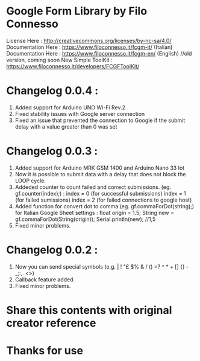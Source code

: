 # Google Form Library by Filo Connesso
License Here : http://creativecommons.org/licenses/by-nc-sa/4.0/
Documentation Here : https://www.filoconnesso.it/fcgm-it/ (Italian)
Documentation Here : https://www.filoconnesso.it/fcgm-en/ (English) //old version, coming soon
New Simple ToolKit : https://www.filoconnesso.it/developers/FCGFToolKit/
# Changelog 0.0.4 : 
1. Added support for Arduino UNO Wi-Fi Rev.2
2. Fixed stability issues with Google server connection
3. Fixed an issue that prevented the connection to Google if the submit delay with a value greater than 0 was set
# Changelog 0.0.3 : 
1. Added support for Arduino MRK GSM 1400 and Arduino Nano 33 Iot
2. Now it is possible to submit data with a delay that does not block the LOOP cycle.  
3. Addeded counter to count failed and correct submissions. (eg. gf.counter(index);) :
index = 0 (for successful submissions)
index = 1 (for failed sumissions)
index = 2 (for failed connections to google host)
4. Added function for convert dot to comma (eg. gf.commaForDot(string);) for Italian Google Sheet settings :
float origin = 1.5; 
String new = gf.commaForDot(String(origin));
Serial.println(new); //1,5
5. Fixed minor problems.
# Changelog 0.0.2 : 
1. Now you can send special symbols (e.g. | \! "£ $% & / () =? ^ * + [] {} -_;:,. <>)
2. Callback feature added.
3. Fixed minor problems.
# Share this contents with original creator reference
# Thanks for use
